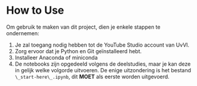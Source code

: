 # How to Use

Om gebruik te maken van dit project, dien je enkele stappen te ondernemen:

1. Je zal toegang nodig hebben tot de YouTube Studio account van UvVl. 
2. Zorg ervoor dat je Python en Git geïnstalleerd hebt.
3. Installeer Anaconda of miniconda
4. De notebooks zijn opgedeeld volgens de deelstudies, maar je kan deze in gelijk welke volgorde uitvoeren. De enige uitzondering is het bestand `\_start-here\_.ipynb`, dit **MOET** als eerste worden uitgevoerd.
